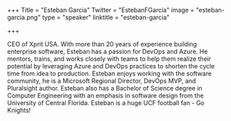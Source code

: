 +++
Title = "Esteban Garcia"
Twitter = "EstebanFGarcia"
image = "esteban-garcia.png"
type = "speaker"
linktitle = "esteban-garcia"

+++

CEO of Xprit USA. With more than 20 years of experience building enterprise software, Esteban has a passion for DevOps and Azure. He mentors, trains, and works closely with teams to help them realize their potential by leveraging Azure and DevOps practices to shorten the cycle time from idea to production. Esteban enjoys working with the software community, he is a Microsoft Regional Director, DevOps MVP, and Pluralsight author. Esteban also has a Bachelor of Science degree in Computer Engineering with an emphasis in software design from the University of Central Florida. Esteban is a huge UCF football fan - Go Knights!
